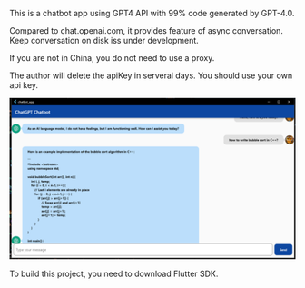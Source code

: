 This is a chatbot app using GPT4 API with 99% code generated by GPT-4.0.

Compared to chat.openai.com, it provides feature of async conversation. Keep conversation on disk iss under development.

If you are not in China, you do not need to use a proxy.

The author will delete the apiKey in serveral days. You should use your own api key.

![](https://github.com/zhuhaichao518/ChatGPTWrittenByChatGPT/blob/master/SC.png?raw=true)

To build this project, you need to download Flutter SDK.
